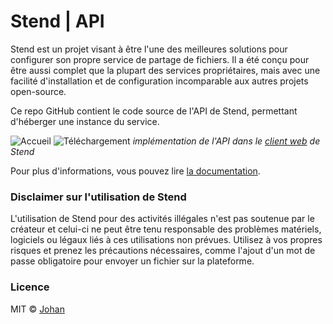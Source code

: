# Stend | API

Stend est un projet visant à être l'une des meilleures solutions pour configurer son propre service de partage de fichiers. Il a été conçu pour être aussi complet que la plupart des services propriétaires, mais avec une facilité d'installation et de configuration incomparable aux autres projets open-source.

Ce repo GitHub contient le code source de l'API de Stend, permettant d'héberger une instance du service.

![Accueil](https://stend-docs.johanstick.fr/_next/image?url=%2F_next%2Fstatic%2Fmedia%2Fdemo_homepage.90c32aac.png&w=1920&q=75)
![Téléchargement](https://stend-docs.johanstick.fr/_next/image?url=%2F_next%2Fstatic%2Fmedia%2Fdemo_downloadPage.5b317e36.png&w=1920&q=75)
*implémentation de l'API dans le [client web](https://github.com/johan-perso/stend-web) de Stend*

Pour plus d'informations, vous pouvez lire [la documentation](https://stend-docs.johanstick.fr/).

### Disclaimer sur l'utilisation de Stend

L'utilisation de Stend pour des activités illégales n'est pas soutenue par le créateur et celui-ci ne peut être tenu responsable des problèmes matériels, logiciels ou légaux liés à ces utilisations non prévues. Utilisez à vos propres risques et prenez les précautions nécessaires, comme l'ajout d'un mot de passe obligatoire pour envoyer un fichier sur la plateforme.

### Licence

MIT © [Johan](https://johanstick.fr)
